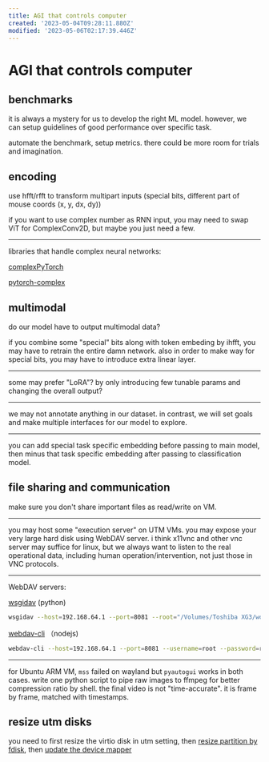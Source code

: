 ```yaml
---
title: AGI that controls computer
created: '2023-05-04T09:28:11.880Z'
modified: '2023-05-06T02:17:39.446Z'
---
```


# AGI that controls computer

## benchmarks

it is always a mystery for us to develop the right ML model. however, we can setup guidelines of good performance over specific task.

automate the benchmark, setup metrics. there could be more room for trials and imagination.

## encoding

use hfft/rfft to transform multipart inputs (special bits, different part of mouse coords (x, y, dx, dy))

if you want to use complex number as RNN input, you may need to swap ViT for ComplexConv2D, but maybe you just need a few.

----

libraries that handle complex neural networks:

[complexPyTorch](https://github.com/wavefrontshaping/complexPyTorch)

[pytorch-complex](https://github.com/soumickmj/pytorch-complex)

## multimodal

do our model have to output multimodal data?

if you combine some "special" bits along with token embeding by ihfft, you may have to retrain the entire damn network. also in order to make way for special bits, you may have to introduce extra linear layer.

----

some may prefer "LoRA"? by only introducing few tunable params and changing the overall output?

----

we may not annotate anything in our dataset. in contrast, we will set goals and make multiple interfaces for our model to explore.

----

you can add special task specific embedding before passing to main model, then minus that task specific embedding after passing to classification model.

## file sharing and communication

make sure you don't share important files as read/write on VM.

----

you may host some "execution server" on UTM VMs. you may expose your very large hard disk using WebDAV server. i think x11vnc and other vnc server may suffice for linux, but we always want to listen to the real operational data, including human operation/intervention, not just those in VNC protocols.

----

WebDAV servers:

[wsgidav](https://github.com/mar10/wsgidav) (python)

```bash
wsgidav --host=192.168.64.1 --port=8081 --root="/Volumes/Toshiba XG3/works/agi_computer_control"  --auth=anonymous
```

[webdav-cli](https://github.com/svtslv/webdav-cli) （nodejs)

```bash
webdav-cli --host=192.168.64.1 --port=8081 --username=root --password=root --path="/Volumes/Toshiba XG3/works/agi_computer_control"
```

----

for Ubuntu ARM VM, `mss` failed on wayland but `pyautogui` works in both cases. write one python script to pipe raw images to ffmpeg for better compression ratio by shell. the final video is not "time-accurate". it is frame by frame, matched with timestamps.

## resize utm disks

you need to first resize the virtio disk in utm setting, then [resize partition by fdisk](), then [update the device mapper](https://www.albertyw.com/note/resizing-ubuntu-utm#:~:text=For%20an%20Ubuntu%20guest%20OS%20running%20a%20default,be%20corrected%20by%20w%20%28rite%29%20warning%20More%20items)
